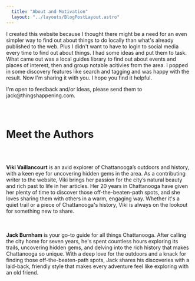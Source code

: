```yaml
---
  title: "About and Motivation"
  layout: "../layouts/BlogPostLayout.astro"
---
```


<div>
  <div>
    <p>
      I created this website because I thought there might be a need for an even simpler way to find out about things to do locally than what's already published to the web. Plus I didn't want to have to login to social media every time to find out about things. I had some ideas and put them to task. What came out was a local guides library to find out about events and places of interest, then and group notable acitivies from the area. I popped in some discovery features like search and tagging and was happy with the result. Now I'm sharing it with you. I hope you find it helpful. 
    </p>
    <p style="display: block;" class="pt-10">
      I'm open to feedback and/or ideas, please send them to jack@thingshappening.com.
    </p>
  </div>

  <div>
    <h1 style="margin-top: 5rem; margin-bottom: 4rem;" class="mx-auto max-w-4xl text-center content">Meet the Authors</h1>
    <div style="margin-bottom: 3rem;" id="viki-vaillancourt">
      <b>Viki Vaillancourt</b> is an avid explorer of Chattanooga’s outdoors and history, with a keen eye for uncovering hidden gems in the area. As a contributing writer to the website, Viki brings her passion for the city’s natural beauty and rich past to life in her articles. Her 20 years in Chattanooga have given her plenty of time to discover those off-the-beaten-path spots, and she loves sharing them with others in a warm, engaging way. Whether it's a quiet trail or a piece of Chattanooga's history, Viki is always on the lookout for something new to share.
    </div>
    <div id="jack-burnham">
      <b>Jack Burnham</b> is your go-to guide for all things Chattanooga. After calling the city home for seven years, he's spent countless hours exploring its trails, uncovering hidden gems, and delving into the rich history that makes Chattanooga so unique. With a deep love for the outdoors and a knack for finding those off-the-beaten-path spots, Jack shares his discoveries with a laid-back, friendly style that makes every adventure feel like exploring with an old friend.
    </div>
  </div>
</div>